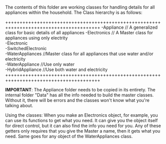 The contents of this folder are working classes for handling details for all appliances
within the household. The Class hierarchy is as follows:

+++++++++++++++++++++++++++++++++++++++++++++++++++++++++++++++++++++++++++++++++++++++
-Appliance // A generalized class for basic details of all appliances
    -Electronics // A Master class for appliances using only electrity         
        -Electronic                       
        -SwitchedElectronic   
    -WaterAppliances //Master class for all appliances that use water and/or electricity         
        -WaterAppliance //Use only water                 
        -HybridAppliance //Use both water and electricity                     
+++++++++++++++++++++++++++++++++++++++++++++++++++++++++++++++++++++++++++++++++++++++


**IMPORTANT**: The Appliance folder needs to be copied in its entirety. The internal
folder "Data" has all the info needed to build the master classes. Without it, there
will be errors and the classes won't know what you're talking about. 

Using the classes: When you make an Electronics object, for example, you can use its
functions to get what you need. It can give you the object itself for direct control,
but it can also find the info you need for you. Any of these getters only requires
that you give the Master a name, then it gets what you need. Same goes for any object
of the WaterAppliances class.